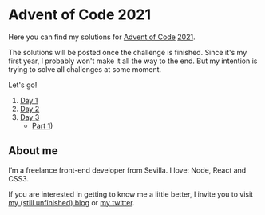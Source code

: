 Advent of Code 2021
===================

Here you can find my solutions for [Advent of Code](https://adventofcode.com/) [2021](https://adventofcode.com/2021).

The solutions will be posted once the challenge is finished. Since it's my first year, I probably won't make it all the way to the end. But my intention is trying to solve all challenges at some moment.

Let's go!

1. [Day 1](day01/README.md)
2. [Day 2](day02/README.md)
3. [Day 3](day03/README.md)
   - [Part 1](day03/part1/README.md))

About me
--------

I’m a freelance front-end developer from Sevilla. I love: Node, React and CSS3.

If you are interested in getting to know me a little better, I invite you to visit [my (still unfinished) blog](https://danielcalderon.dev/) or [my twitter](https://twitter.com/dcalderon).
